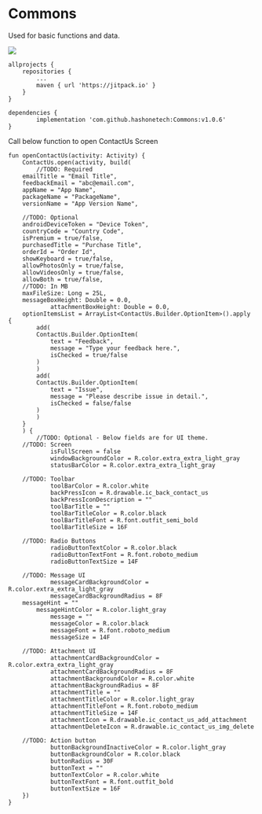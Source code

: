 # Commons
Used for basic functions and data.

[![](https://jitpack.io/v/hashonetech/commons.svg)](https://jitpack.io/#hashonetech/commons)

	allprojects {
		repositories {
			...
			maven { url 'https://jitpack.io' }
		}
	}
  
	dependencies {
	        implementation 'com.github.hashonetech:Commons:v1.0.6'
	}

Call below function to open ContactUs Screen

	fun openContactUs(activity: Activity) {
	    ContactUs.open(activity, build(
	    	//TODO: Required
		emailTitle = "Email Title",
		feedbackEmail = "abc@email.com",
		appName = "App Name",
		packageName = "PackageName",
		versionName = "App Version Name",
		
		//TODO: Optional
		androidDeviceToken = "Device Token",
		countryCode = "Country Code",
		isPremium = true/false,
		purchasedTitle = "Purchase Title",
		orderId = "Order Id",
		showKeyboard = true/false,
		allowPhotosOnly = true/false,
		allowVideosOnly = true/false,
		allowBoth = true/false,
		//TODO: In MB
		maxFileSize: Long = 25L,
		messageBoxHeight: Double = 0.0,
            	attachmentBoxHeight: Double = 0.0,
		optionItemsList = ArrayList<ContactUs.Builder.OptionItem>().apply {
		    add(
			ContactUs.Builder.OptionItem(
			    text = "Feedback",
			    message = "Type your feedback here.",
			    isChecked = true/false
			)
		    )
		    add(
			ContactUs.Builder.OptionItem(
			    text = "Issue",
			    message = "Please describe issue in detail.",
			    isChecked = false/false
			)
		    )
		}
	    ) {
	    	//TODO: Optional - Below fields are for UI theme.
		//TODO: Screen
                isFullScreen = false
                windowBackgroundColor = R.color.extra_extra_light_gray
                statusBarColor = R.color.extra_extra_light_gray
                
		//TODO: Toolbar
                toolBarColor = R.color.white
                backPressIcon = R.drawable.ic_back_contact_us
                backPressIconDescription = ""
                toolBarTitle = ""
                toolBarTitleColor = R.color.black
                toolBarTitleFont = R.font.outfit_semi_bold
                toolBarTitleSize = 16F
                
		//TODO: Radio Buttons
                radioButtonTextColor = R.color.black
                radioButtonTextFont = R.font.roboto_medium
                radioButtonTextSize = 14F
                
		//TODO: Message UI
                messageCardBackgroundColor = R.color.extra_extra_light_gray
                messageCardBackgroundRadius = 8F
		messageHint = ""
	        messageHintColor = R.color.light_gray
                message = ""
                messageColor = R.color.black
                messageFont = R.font.roboto_medium
                messageSize = 14F
                
		//TODO: Attachment UI
                attachmentCardBackgroundColor = R.color.extra_extra_light_gray
                attachmentCardBackgroundRadius = 8F
                attachmentBackgroundColor = R.color.white
                attachmentBackgroundRadius = 8F
                attachmentTitle = ""
                attachmentTitleColor = R.color.light_gray
                attachmentTitleFont = R.font.roboto_medium
                attachmentTitleSize = 14F
                attachmentIcon = R.drawable.ic_contact_us_add_attachment
                attachmentDeleteIcon = R.drawable.ic_contact_us_img_delete
                
		//TODO: Action button
                buttonBackgroundInactiveColor = R.color.light_gray
                buttonBackgroundColor = R.color.black
                buttonRadius = 30F
                buttonText = ""
                buttonTextColor = R.color.white
                buttonTextFont = R.font.outfit_bold
                buttonTextSize = 16F
	    })
	}
